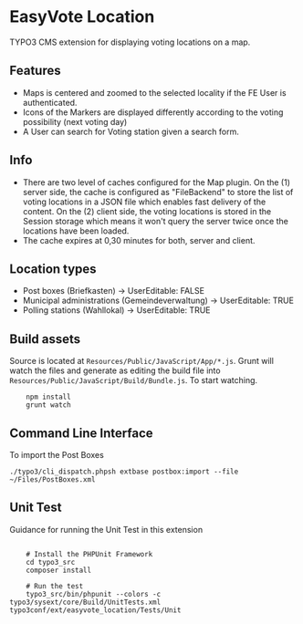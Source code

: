 EasyVote Location
=================

TYPO3 CMS extension for displaying voting locations on a map.

Features
--------

* Maps is centered and zoomed to the selected locality if the FE User is authenticated.
* Icons of the Markers are displayed differently according to the voting possibility (next voting day)
* A User can search for Voting station given a search form.

Info
----

* There are two level of caches configured for the Map plugin. On the (1) server side, the cache is configured as "FileBackend"
  to store the list of voting locations in a JSON file which enables fast delivery of the content.
  On the (2) client side, the voting locations is stored in the Session storage which means it won't query the server twice once
  the locations have been loaded.
* The cache expires at 0,30 minutes for both, server and client.


Location types
--------------

- Post boxes (Briefkasten) → UserEditable: FALSE
- Municipal administrations (Gemeindeverwaltung) → UserEditable: TRUE
- Polling stations (Wahllokal) → UserEditable: TRUE


Build assets
------------

Source is located at `Resources/Public/JavaScript/App/*.js`. Grunt will watch the files and generate as editing the build file into
`Resources/Public/JavaScript/Build/Bundle.js`. To start watching.

```
	npm install
	grunt watch
```


Command Line Interface
----------------------

To import the Post Boxes

	./typo3/cli_dispatch.phpsh extbase postbox:import --file ~/Files/PostBoxes.xml


Unit Test
---------

Guidance for running the Unit Test in this extension

```

	# Install the PHPUnit Framework
	cd typo3_src
	composer install

	# Run the test
	typo3_src/bin/phpunit --colors -c typo3/sysext/core/Build/UnitTests.xml typo3conf/ext/easyvote_location/Tests/Unit
```

